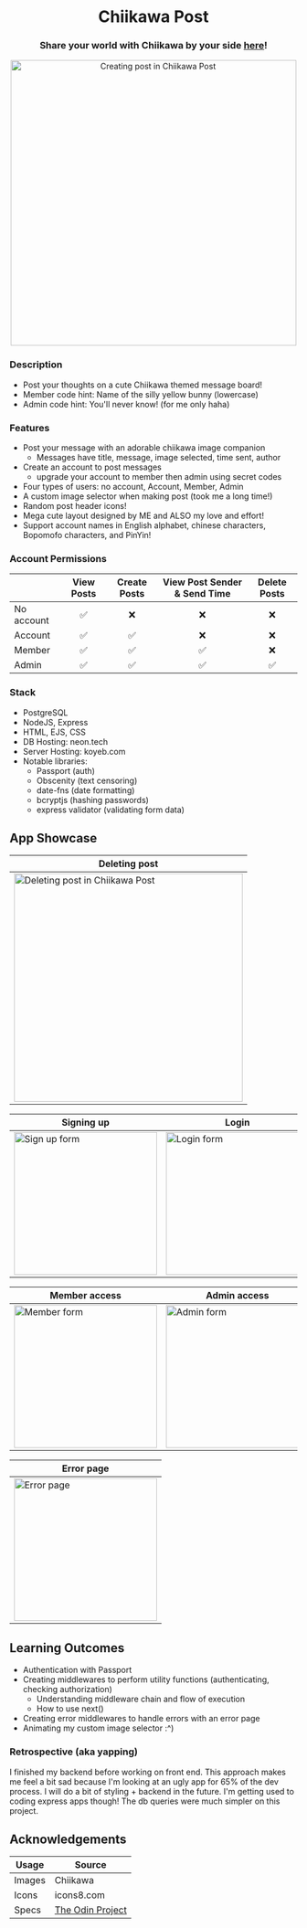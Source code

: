 <h1 align="center">Chiikawa Post</h1>
<h3 align="center">Share your world with Chiikawa by your side <a href='https://chiikawapost.koyeb.app/' target="_blank">here</a>!</h3>
<p align="center">
    <img align="center" width="500px" alt="Creating post in Chiikawa Post" src="./readme/post.gif">
</p>

### Description

- Post your thoughts on a cute Chiikawa themed message board!
- Member code hint: Name of the silly yellow bunny (lowercase)
- Admin code hint: You'll never know! (for me only haha)

### Features

- Post your message with an adorable chiikawa image companion
    - Messages have title, message, image selected, time sent, author
- Create an account to post messages
    - upgrade your account to member then admin using secret codes
- Four types of users: no account, Account, Member, Admin
- A custom image selector when making post (took me a long time!)
- Random post header icons!
- Mega cute layout designed by ME and ALSO my love and effort!
- Support account names in English alphabet, chinese characters, Bopomofo characters, and PinYin!

### Account Permissions

|              |  View Posts  |  Create Posts  |  View Post Sender & Send Time  |  Delete Posts  |
|  ----------  |  :--------:  |  :----------:  |  :--------------------------:  |  :----------:  |
|  No account  |      ✅      |       ❌       |               ❌               |       ❌       |
|  Account     |      ✅      |       ✅       |               ❌               |       ❌       |
|  Member      |      ✅      |       ✅       |               ✅               |       ❌       |
|  Admin       |      ✅      |       ✅       |               ✅               |       ✅       |

### Stack

-   PostgreSQL
-   NodeJS, Express
-   HTML, EJS, CSS
-   DB Hosting: neon.tech
-   Server Hosting: koyeb.com
-   Notable libraries: 
    - Passport (auth)
    - Obscenity (text censoring)
    - date-fns (date formatting)
    - bcryptjs (hashing passwords)
    - express validator (validating form data)

## App Showcase

|  Deleting post   | 
|  --------------  | 
| <img width="400px" alt="Deleting post in Chiikawa Post" src="./readme/delete.gif"> | 

|  Signing up  |  Login  |
|  ----------  |  -----  | 
| <img width="250px" alt="Sign up form" src="./readme/sign-up.png"> | <img width="250px" alt="Login form" src="./readme/login.png"> |

|  Member access  |  Admin access  | 
|  -------------  |  ------------  | 
| <img width="250px" alt="Member form" src="./readme/member.png"> | <img width="250px" alt="Admin form" src="./readme/admin.png"> |

|  Error page  | 
|  ------------  | 
| <img width="250px" alt="Error page" src="./readme/error.png"> |

## Learning Outcomes

- Authentication with Passport
- Creating middlewares to perform utility functions (authenticating, checking authorization)
    - Understanding middleware chain and flow of execution
    - How to use next()
- Creating error middlewares to handle errors with an error page
- Animating my custom image selector :^)

### Retrospective (aka yapping)

I finished my backend before working on front end. This approach makes me feel a bit sad because I'm looking at an ugly app for 65% of the dev process. I will do a bit of styling + backend in the future. I'm getting used to coding express apps though! The db queries were much simpler on this project. 

## Acknowledgements

| Usage   |     Source     |
| ------- | -------------- |
| Images  | Chiikawa       | 
| Icons   | icons8.com     |
| Specs   | [The Odin Project](https://www.theodinproject.com/lessons/node-path-nodejs-members-only) |

